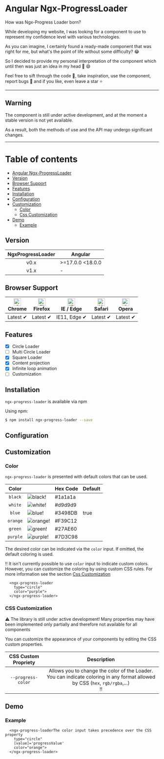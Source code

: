 # Angular Ngx-ProgressLoader

How was Ngx-Progress Loader born?

While developing my website, I was looking for a component to use to represent my confidence level with various technologies.

As you can imagine, I certainly found a ready-made component that was right for me, but what's the point of life without some difficulty? :joy:

So I decided to provide my personal interpretation of the component which until then was just an idea in my head :muscle: :smile:

Feel free to sift through the code :mag_right:, take inspiration, use the component, report bugs :bug: and if you like, even leave a star :star:

---

## Warning

The component is still under active development, and at the moment a stable version is not yet available.

As a result, both the methods of use and the API may undergo significant changes.

---

Table of contents
=================

- [Angular Ngx-ProgressLoader](#angular-ngx-progressloader)
- [Version](#version)
- [Browser Support](#browser-support)
- [Features](#features)
- [Installation](#installation)
- [Configuration](#configuration)
- [Customization](#customization)
  - [Color](#color)
  - [Css Customization](#css-customization)
- [Demo](#demo)
  - [Example](#example)

## Version

| NgxProgressLoader | Angular          |
|:-----------------:| ---------------- |
| v0.x              | >=17.0.0 <18.0.0 |
|  v1.x             |        -         |

## Browser Support

| [<img src="https://raw.githubusercontent.com/alrra/browser-logos/master/src/chrome/chrome_48x48.png" alt="Chrome" width="24px" height="24px" />](http://godban.github.io/browsers-support-badges/)</br>Chrome | [<img src="https://raw.githubusercontent.com/alrra/browser-logos/master/src/firefox/firefox_48x48.png" alt="Firefox" width="24px" height="24px" />](http://godban.github.io/browsers-support-badges/)</br>Firefox | [<img src="https://raw.githubusercontent.com/alrra/browser-logos/master/src/edge/edge_48x48.png" alt="IE / Edge" width="24px" height="24px" />](http://godban.github.io/browsers-support-badges/)</br>IE / Edge | [<img src="https://raw.githubusercontent.com/alrra/browser-logos/master/src/safari-ios/safari-ios_48x48.png" alt="iOS Safari" width="24px" height="24px" />](http://godban.github.io/browsers-support-badges/)</br>Safari | [<img src="https://raw.githubusercontent.com/alrra/browser-logos/master/src/opera/opera_48x48.png" alt="Opera" width="24px" height="24px" />](http://godban.github.io/browsers-support-badges/)</br>Opera |
| ------------------------------------------------------------------------------------------------------------------------------------------------------------------------------------------------------------- | ----------------------------------------------------------------------------------------------------------------------------------------------------------------------------------------------------------------- | --------------------------------------------------------------------------------------------------------------------------------------------------------------------------------------------------------------- | ------------------------------------------------------------------------------------------------------------------------------------------------------------------------------------------------------------------------- | --------------------------------------------------------------------------------------------------------------------------------------------------------------------------------------------------------- |
| Latest ✔                                                                                                                                                                                                      | Latest ✔                                                                                                                                                                                                          | IE11, Edge ✔                                                                                                                                                                                                    | Latest ✔                                                                                                                                                                                                                  | Latest ✔                                                                                                                                                                                                  |

## Features

- [x] Circle Loader
- [ ] Multi Circle Loader
- [x] Square Loader
- [x] Content projection
- [x] Infinite loop animation
- [ ] Customization

## Installation

`ngx-progress-loader` is available via npm

Using npm:

```bash
$ npm install ngx-progress-loader --save
```

## Configuration

## Customization

### Color

`ngx-progress-loader` is presented with default colors that can be used.

|  Color   |                                                          | Hex Code | Default   |
|:--------:|----------------------------------------------------------|----------|-----------|
| `black`  | ![black!](https://i.ibb.co/JqnC7cT/black.png "black")    | #1a1a1a  |           |
| `white`  | ![white!](https://i.ibb.co/jzVRFTP/white.png "white")    | #d9d9d9  |           |
|  `blue`  | ![blue!](https://i.ibb.co/LhByBcM/blue.png "blue")       | #3498DB  | true      |
| `orange` | ![orange!](https://i.ibb.co/vJDzBCR/orange.png "orange") | #F39C12  |           |
| `green`  | ![green!](https://i.ibb.co/cDcJ1hw/green.png "green")    | #27AE60  |           |
| `purple` | ![purple!](https://i.ibb.co/Hg6bjXS/purple.png "purple") | #7D3C98  |           |

The desired color can be indicated via the `color` input. If omitted, the default coloring is used.

 :bangbang: It isn't currently possible to use `color` input to indicate custom colors. 
 However, you can customize the coloring by using custom CSS rules. For more information see the section
[Css Customization](#css-customization)

```angular17html
  <ngx-progress-loader
    type="circle"
    color="purple">
  </ngx-progress-loader>
```

### CSS Customization
:warning: The library is still under active development!
Many properties may have been implemented only partially and therefore not available for all components

You can customize the appearance of your components by editing the CSS custom properties.

|   CSS Custom Propriety   |                                                                  Description                                                                  |
|:------------------------:|:---------------------------------------------------------------------------------------------------------------------------------------------:|
|    `--progress-color`    | Allows you to change the color of the Loader. You can indicate coloring in any format allowed by CSS (`hex`, `rgb/rgba`,...)<br/> :bangbang:  |


## Demo

### Example

```angular17html
  <ngx-progress-loaderThe color input takes precedence over the CSS property
    type="circle"
    [value]='progressValue'
    color="orange">
  </ngx-progress-loader>
```
